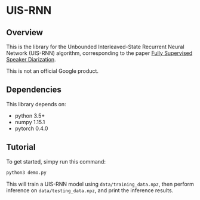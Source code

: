 # UIS-RNN

## Overview

This is the library for the Unbounded Interleaved-State Recurrent Neural Network
(UIS-RNN) algorithm, corresponding to the paper
[Fully Supervised Speaker Diarization](https://arxiv.org/abs/1810.04719).

This is not an official Google product.

## Dependencies

This library depends on:

* python 3.5+
* numpy 1.15.1
* pytorch 0.4.0

## Tutorial

To get started, simpy run this command:

```bash
python3 demo.py
```

This will train a UIS-RNN model using `data/training_data.npz`,
then perform inference on `data/testing_data.npz`, and print the
inference results.
